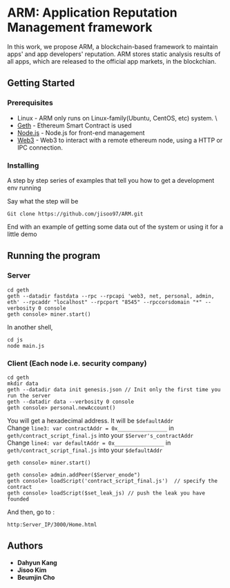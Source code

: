 # ARM: Application Reputation Management framework
In this work, we propose ARM, a blockchain-based framework to maintain apps' and app developers' reputation.
ARM stores static analysis results of all apps, which are released to the official app markets, in the blockchian.

## Getting Started

### Prerequisites
* Linux - ARM only runs on Linux-family(Ubuntu, CentOS, etc) system. \\
* [Geth](https://github.com/ethereum/go-ethereum/wiki/geth) - Ethereum Smart Contract is used
* [Node.js](https://nodejs.org/ko/) - Node.js for front-end management
* [Web3](https://web3js.readthedocs.io/en/1.0/) - Web3 to interact with a remote ethereum node, using a HTTP or IPC connection.

### Installing

A step by step series of examples that tell you how to get a development env running

Say what the step will be

```
Git clone https://github.com/jisoo97/ARM.git
```

End with an example of getting some data out of the system or using it for a little demo

## Running the program

### Server
```
cd geth
geth --datadir fastdata --rpc --rpcapi 'web3, net, personal, admin, eth' --rpcaddr "localhost" --rpcport "8545" --rpccorsdomain "*" --verbosity 0 console
geth console> miner.start()
```
In another shell,
```
cd js
node main.js
```

### Client (Each node i.e. security company)

```
cd geth
mkdir data
geth --datadir data init genesis.json // Init only the first time you run the server
geth --datadir data --verbosity 0 console
geth console> personal.newAccount()
```
You will get a hexadecimal address. It will be ```$defaultAddr``` \
Change ```line3: var contractAddr = 0x________________``` in ```geth/contract_script_final.js``` into your ```$Server's_contractAddr``` \
Change ```line4: var defaultAddr = 0x________________``` in ```geth/contract_script_final.js``` into your ```$defaultAddr```

```
geth console> miner.start()
```

```
geth console> admin.addPeer($Server_enode")
geth console> loadScript('contract_script_final.js')  // specify the contract
geth console> loadScript($set_leak_js) // push the leak you have founded
```
And then, go to :
```
http:Server_IP/3000/Home.html
```
## Authors

* **Dahyun Kang**
* **Jisoo Kim**
* **Beumjin Cho**
